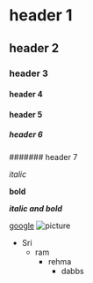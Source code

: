 # header 1
## header 2
### header 3
#### header 4
#### header 5
##### header 6
####### header 7

*italic*

**bold**

***italic and bold***

[google](www.youtube.com)
![picture](https://encrypted-tbn0.gstatic.com/images?q=tbn:ANd9GcTvlCADTl1AhnPj8VNMBA1S1DbvIAHeETk2Ww&usqp=CAU)
* Sri
  * ram
    * rehma
      * dabbs
